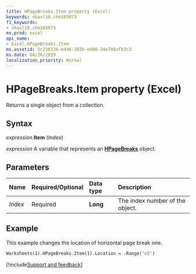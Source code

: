 ```yaml
---
title: HPageBreaks.Item property (Excel)
keywords: vbaxl10.chm165073
f1_keywords:
- vbaxl10.chm165073
ms.prod: excel
api_name:
- Excel.HPageBreaks.Item
ms.assetid: 2c216336-ed46-382b-e408-3de708afb3c3
ms.date: 04/26/2019
localization_priority: Normal
---
```



# HPageBreaks.Item property (Excel)

Returns a single object from a collection.


## Syntax

_expression_.**Item** (_Index_)

_expression_ A variable that represents an **[HPageBreaks](Excel.HPageBreaks.md)** object.


## Parameters

|Name|Required/Optional|Data type|Description|
|:-----|:-----|:-----|:-----|
| _Index_|Required| **Long**|The index number of the object.|

## Example

This example changes the location of horizontal page break one.

```vb
Worksheets(1).HPageBreaks.Item(1).Location = .Range("e5")
```




[!include[Support and feedback](~/includes/feedback-boilerplate.md)]